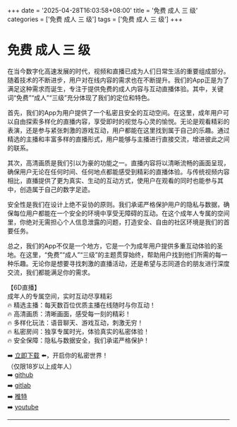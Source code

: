 +++
date = '2025-04-28T16:03:58+08:00'
title = '免费 成人 三 级'
categories = ['免费 成人 三 级']
tags = ['免费 成人 三 级']
+++

# 免费 成人 三 级

在当今数字化高速发展的时代，视频和直播已成为人们日常生活的重要组成部分。随着技术的不断进步，用户对在线内容的需求也在不断提升。我们的App正是为了满足这种需求而诞生，专注于提供免费的成人内容与互动直播体验。其中，关键词“免费”“成人”“三级”充分体现了我们的定位和特色。

首先，我们的App为用户提供了一个私密且安全的互动空间。在这里，成年用户可以自由探索多样化的直播内容，享受即时的视觉与心灵的愉悦。无论是观看精彩的表演，还是参与紧张刺激的游戏互动，用户都能在这里找到属于自己的乐趣。通过精选的主播和丰富多样的直播形式，用户能够与主播进行直接交流，增进彼此之间的联系。

其次，高清画质是我们引以为豪的功能之一。直播内容将以清晰流畅的画面呈现，确保用户无论在任何时间、任何地点都能感受到精彩的直播体验。与传统视频内容相比，直播提供了更为真实、生动的互动方式，使用户在观看的同时也能参与其中，创造属于自己的数字足迹。

安全性是我们在设计上绝不妥协的原则。我们承诺严格保护用户的隐私与数据，确保每位用户都能在一个安全的环境中享受无障碍的互动。在这个成年人专属的空间里，你绝对无需担心个人信息泄露的问题，打造安全、自由的社区环境是我们的首要任务。

总之，我们的App不仅是一个地方，它是一个为成年用户提供多重互动体验的圣地。在这里，“免费”“成人”“三级”的主题贯穿始终，帮助用户找到他们所需的每一种乐趣。无论你是想要寻找刺激的直播活动，还是希望与志同道合的朋友进行深度交流，我们都能满足你的需求。

【6D直播】  
成年人的专属空间，实时互动尽享精彩  
🔥 精选主播：每天数百位优质主播在线随时与你互动！  
🔥 高清画质：清晰画面，感受每一刻的精彩！  
🔥 多样化玩法：语音聊天、游戏互动，刺激无穷！  
🔥 私密房间：独享专属时光，体验真实的私密体验！  
🔥 安全保障：隐私与数据安全，我们承诺严格保护！  

➡️ [立即下载](https://down123.s3.ap-east-1.amazonaws.com/down/down.html?channelCode=blog) ⬅️，开启你的私密世界！  
（仅限18岁以上成年人）  
➡️ [github](https://aldult-live.github.io/)  
➡️ [gitlab](https://seo-09598d.gitlab.io/)  
➡️ [推特](https://x.com/wegame33)  
➡️ [youtube](https://www.youtube.com/@6Dlive)

---
